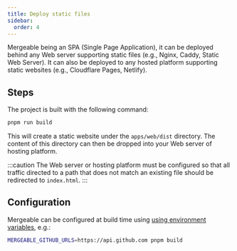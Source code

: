 ```yaml
---
title: Deploy static files
sidebar:
  order: 4
---
```


Mergeable being an SPA (Single Page Application), it can be deployed behind any Web server supporting static files (e.g., Nginx, Caddy, Static Web Server).
It can also be deployed to any hosted platform supporting static websites (e.g., Cloudflare Pages, Netlify).

## Steps

The project is built with the following command:

```bash
pnpm run build
```

This will create a static website under the `apps/web/dist` directory.
The content of this directory can then be dropped into your Web server of hosting platform.

:::caution
The Web server or hosting platform must be configured so that all traffic directed to a path that does not match an existing file should be redirected to `index.html`.
:::

## Configuration

Mergeable can be configured at build time using [using environment variables](../environment-variables/), e.g.:

```bash
MERGEABLE_GITHUB_URLS=https://api.github.com pnpm build
```
